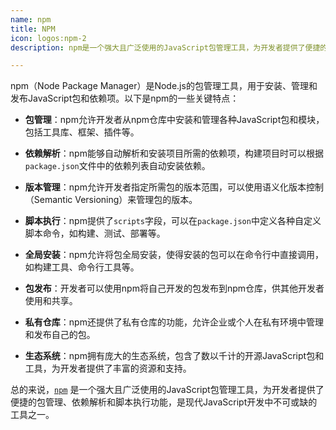 ```yaml
---
name: npm
title: NPM
icon: logos:npm-2
description: npm是一个强大且广泛使用的JavaScript包管理工具，为开发者提供了便捷的包管理、依赖解析和脚本执行功能，是现代JavaScript开发中不可或缺的工具之一。

---
```


npm（Node Package Manager）是Node.js的包管理工具，用于安装、管理和发布JavaScript包和依赖项。以下是npm的一些关键特点：

- **包管理**：npm允许开发者从npm仓库中安装和管理各种JavaScript包和模块，包括工具库、框架、插件等。

- **依赖解析**：npm能够自动解析和安装项目所需的依赖项，构建项目时可以根据`package.json`文件中的依赖列表自动安装依赖。

- **版本管理**：npm允许开发者指定所需包的版本范围，可以使用语义化版本控制（Semantic Versioning）来管理包的版本。

- **脚本执行**：npm提供了`scripts`字段，可以在`package.json`中定义各种自定义脚本命令，如构建、测试、部署等。

- **全局安装**：npm允许将包全局安装，使得安装的包可以在命令行中直接调用，如构建工具、命令行工具等。

- **包发布**：开发者可以使用npm将自己开发的包发布到npm仓库，供其他开发者使用和共享。

- **私有仓库**：npm还提供了私有仓库的功能，允许企业或个人在私有环境中管理和发布自己的包。

- **生态系统**：npm拥有庞大的生态系统，包含了数以千计的开源JavaScript包和工具，为开发者提供了丰富的资源和支持。

总的来说，[`npm`](npm.md) 是一个强大且广泛使用的JavaScript包管理工具，为开发者提供了便捷的包管理、依赖解析和脚本执行功能，是现代JavaScript开发中不可或缺的工具之一。


